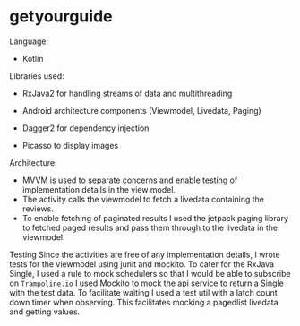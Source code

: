 # getyourguide

Language:

- Kotlin

Libraries used:

- RxJava2 for handling streams of data and multithreading

- Android architecture components (Viewmodel, Livedata, Paging)

- Dagger2 for dependency injection

- Picasso to display images

Architecture:

- MVVM is used to separate concerns and enable testing of implementation details in the view model.
- The activity calls the viewmodel to fetch a livedata containing the  reviews.
- To enable fetching of paginated results I used the jetpack paging library to fetched paged results
and pass them through to the livedata in the viewmodel.



Testing
Since the activities are free of any implementation details, I wrote tests for the viewmodel using junit and mockito.
To cater for the RxJava Single, I used a rule to mock schedulers so that I would be able to subscribe on ```Trampoline.io```
I used Mockito to mock the api service to return a Single with the test data.
To facilitate waiting I used a test util with a latch count down timer when observing. This facilitates mocking a pagedlist livedata
and getting values.

